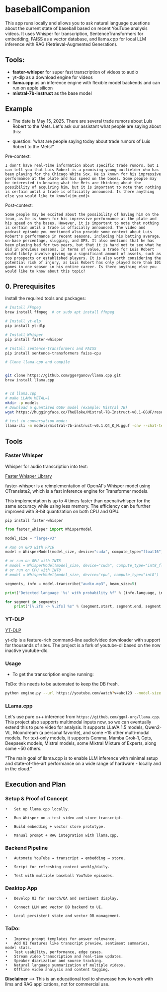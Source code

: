 # baseballCompanion

This app runs locally and allows you to ask natural language questions about the current state of baseball based on recent YouTube analysis videos. It uses Whisper for transcription, SentenceTransformers for embedding, FAISS as a vector database, and llama.cpp for local LLM inference with RAG (Retrieval-Augmented Generation).


## Tools:

- **faster-whisper** for super fast transcription of videos to audio
- yt-dlp as a download engine for videos
- **llama.cpp** as an inference engine with flexible model backends and can run on apple silicon
- **mistral-7b-instruct** as the base model


## Example

* The date is May 15, 2025. There are several trade rumors about Luis Robert to the Mets. Let's ask our assistant what people are saying about this:

* question: 'what are people saying today about trade rumors of Luis Robert to the Mets?'

Pre-context:

```
I don't have real-time information about specific trade rumors, but I can tell you that Luis Robert is a promising young outfielder who has been playing for the Chicago White Sox. He is known for his impressive performance at the plate and his speed on the bases. Some people may be interested in knowing what the Mets are thinking about the possibility of acquiring him, but it is important to note that nothing is certain until a trade is officially announced. Is there anything else you would like to know?<|im_end|>
```

Post-context:

```
Some people may be excited about the possibility of having him on the team, as he is known for his impressive performance at the plate and his speed on the bases. However, it is important to note that nothing is certain until a trade is officially announced. The video and podcast episode you mentioned also provide some context about Luis Robert's performance in recent seasons, including his batting average, on-base percentage, slugging, and OPS. It also mentions that he has been playing bad for two years, but that it is hard not to see what he did in previous seasons. In terms of value, a trade for Luis Robert would likely involve giving up a significant amount of assets, such as top prospects or established players. It is also worth considering the potential risk of injury, as Luis Robert has only played more than 101 games in one season in his entire career. Is there anything else you would like to know about this topic?
```





## 0. Prerequisites

Install the required tools and packages:

```bash
# Install FFmpeg
brew install ffmpeg  # or sudo apt install ffmpeg

# Install yt-dlp
pip install yt-dlp

# Install Whisper
pip install faster-whisper

# Install sentence-transformers and FAISS
pip install sentence-transformers faiss-cpu

# Clone llama.cpp and compile


git clone https://github.com/ggerganov/llama.cpp.git
brew install llama.cpp


# cd llama.cpp
# make LLAMA_METAL=1
mkdir -p models
# Download a quantized GGUF model (example: Mistral 7B)
wget https://huggingface.co/TheBloke/Mistral-7B-Instruct-v0.1-GGUF/resolve/main/mistral-7b-instruct-v0.1.Q4_K_M.gguf -P models/

# test in conversation mode:
llama-cli -m models/mistral-7b-instruct-v0.1.Q4_K_M.gguf -cnv --chat-template chatml
```


## Tools


### Faster Whisper

Whisper for audio transcription into text:

[Faster Whisper Library ](https://github.com/SYSTRAN/faster-whisper)

faster-whisper is a reimplementation of OpenAI's Whisper model using CTranslate2, which is a fast inference engine for Transformer models.

This implementation is up to 4 times faster than openai/whisper for the same accuracy while using less memory. The efficiency can be further improved with 8-bit quantization on both CPU and GPU.

`pip install faster-whisper`

```python
from faster_whisper import WhisperModel

model_size = "large-v3"

# Run on GPU with FP16
model = WhisperModel(model_size, device="cuda", compute_type="float16")

# or run on GPU with INT8
# model = WhisperModel(model_size, device="cuda", compute_type="int8_float16")
# or run on CPU with INT8
# model = WhisperModel(model_size, device="cpu", compute_type="int8")

segments, info = model.transcribe("audio.mp3", beam_size=5)

print("Detected language '%s' with probability %f" % (info.language, info.language_probability))

for segment in segments:
    print("[%.2fs -> %.2fs] %s" % (segment.start, segment.end, segment.text))
```
### YT-DLP


[YT-DLP ](https://github.com/yt-dlp/yt-dlp)

yt-dlp is a feature-rich command-line audio/video downloader with support for thousands of sites. The project is a fork of youtube-dl based on the now inactive youtube-dlc.

### Usage

* To get the transcription engine running:

ToDo: this needs to be automated to keep the DB fresh. 

```bash
python engine.py --url https://youtube.com/watch?v=abc123 --model-size small
```

### LLama.cpp

Let's use pure c++ inference from `https://github.com/ggml-org/llama.cpp`. This project also supports multimodal inputs now, so we can eventually extend this to pure video for analysis. It supports LLaVA 1.5 models, Qwen2-VL, Moondream (a personal favorite), and some ~15 other multi-modal models. For text-only models, it supports Gemma, Mamba Grok-1, Gpts, Deepseek models, Mistral models, some Mixtral Mixture of Experts, along some ~50 others. 



"The main goal of llama.cpp is to enable LLM inference with minimal setup and state-of-the-art performance on a wide range of hardware - locally and in the cloud."

## Execution and Plan

### Setup & Proof of Concept 

	•	Set up llama.cpp locally.

	•	Run Whisper on a test video and store transcript.

	•	Build embedding + vector store prototype.

	•	Manual prompt + RAG integration with llama.cpp.

### Backend Pipeline 

	•	Automate YouTube → transcript → embedding → store.

	•	Script for refreshing content weekly/daily.

	•	Test with multiple baseball YouTube episodes.

### Desktop App 

	•	Develop UI for search/QA and sentiment display.

	•	Connect LLM and vector DB backend to UI.

	•	Local persistent state and vector DB management.




### ToDo:

	•	Improve prompt templates for answer relevance.
	•	Add UI features like transcript preview, sentiment summaries, model stats.
	•	Test usability, performance, edge cases.
	•	Stream video transcription and real-time updates.
	•	Speaker diarization and source tracking.
	•	Natural language summarization of multiple videos.
	•	Offline video analysis and content tagging.


**Disclaimer** --> This is an educational tool to showcase how to work with llms and RAG applications, not for commercial use. 

